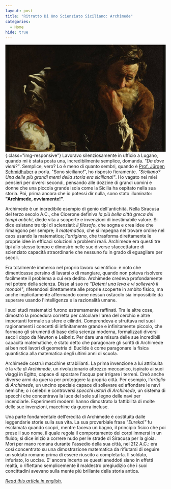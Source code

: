 ```yaml
---
layout: post
title: "Ritratto Di Uno Scienziato Siciliano: Archimede"
categories:
  - Home
hide: true
---
```

![pirandello](/assets/images/archimede.jpg){:class="img-responsive"}
Lavoravo silenziosamente in ufficio a Lugano, quando mi è stata posta una, incredibilmente semplice, domanda.
_"Da dove vieni?"_. Semplice, vero? Lo è meno di quanto sembri, quando è [Prof. Jürgen Schmidhuber](https://it.wikipedia.org/wiki/J%C3%BCrgen_Schmidhuber) a porla.
"Sono siciliano!", ho risposto fieramente.
_"Siciliano? Una delle più grandi menti della storia era siciliana!"_.
Ho vagato nei miei pensieri per diversi secondi, pensando alle dozzine di grandi uomini e donne che una piccola grande isola come la Sicilia ha ospitato nella sua storia.
Poi, prima ancora che io potessi dir nulla, sono stato illuminato: __"Archimede, ovviamente!"__.

Archimede è un incredibile esempio di genio dell'antichità.
Nella Siracusa del terzo secolo A.C., che Cicerone definiva _la più bella città greca dei tempi antichi_, diede vita a scoperte e invenzioni di inestimabile valore.
Si dice esistano tre tipi di scienziati: _il filosofo_, che sogna e crea idee che rimangono per sempre; _il matematico_, che si impegna nel trovare ordine nel caos usando la matematica; _l'artigiano_, che trasforma direttamente le proprie idee in efficaci soluzioni a problemi reali.
Archimede era questi tre tipi allo stesso tempo e dimostrò nelle sue diverse sfaccettature di scienziato capacità straordinarie che nessuno fu in grado di eguagliare per secoli.

Era totalmente immerso nel proprio lavoro scientifico: è noto che dimenticasse persino di lavarsi o di mangiare, quando non poteva risolvere facilmente il problema a cui era dedito.
Archimede credeva profondamente nel potere della scienza.
Disse al suo re _"Datemi una leva e vi solleverò il mondo!"_, riferendosi direttamente alle proprie scoperte in ambito fisico, ma anche implicitamente affermando come nessun ostacolo sia impossibile da superare usando l'intelligenza e la razionalità umane.

I suoi studi matematici furono estremamente raffinati.
Tra le altre cose, dimostrò la procedura corretta per calcolare l'area del cerchio e altre importanti formule su sfere e cilindri.
Comprendeva e sfruttava nei suoi ragionamenti i concetti di infinitamente grande e infinitamente piccolo, che formano gli strumenti di base della scienza moderna, formalizzati diversi secoli dopo da Newton e Leibniz.
Per dare una misura delle sue incredibili capacità matematiche, è stato detto che paragonare gli scritti di Archimede ai ben noti lavori di geometria di Euclide è come paragonare la fisica quantistica alla matematica degli ultimi anni di scuola.

Archimede costruì macchine strabilianti.
La prima invenzione a lui attribuita è la _vite di Archimede_, un rivoluzionario attrezzo meccanico, ispirato ai suoi viaggi in Egitto, capace di spostare l'acqua per irrigare i terreni.
Creò anche diverse armi da guerra per proteggere la propria città.
Per esempio, l'_artiglio di Archimede_, un uncino speciale capace di sollevare ed affondare le navi nemiche; o i celebri e controversi _specchi ustori di Archimede_, un sistema di specchi che concentrava la luce del sole sul legno delle navi per incendiarle.
Esperimenti moderni hanno dimostrato la fattibilità di molte delle sue invenzioni, macchine da guerra incluse.

Una parte fondamentale dell'eredità di Archimede è costituita dalle leggendarie storie sulla sua vita.
La sua proverbiale frase _"Eureka!"_ fu esclamata quando scoprì, mentre faceva un bagno, il principio fisico che poi prese il suo nome, il quale regola il comportamento dei corpi immersi in un fluido; si dice iniziò a correre nudo per le strade di Siracusa per la gioia.
Morì per mano romana durante l'assedio della sua città, nel 212 A.C.: era così concentrato su una dimostrazione matematica da rifiutarsi di seguire un soldato romano prima di essere riuscito a completarla. Il soldato, infuriato, lo uccise.
E' ancora incerto se questi aneddoti siano in effetti realtà, o riflettano semplicemente il maldestro pregiudizio che i suoi concittadini avevano sulla mente più brillante della storia antica.

<footer class="lang-options">
    <em><a href="{{ site.baseurl }}/home/2020/06/23/archimede.html">Read this article in english.</a></em>
</footer>
